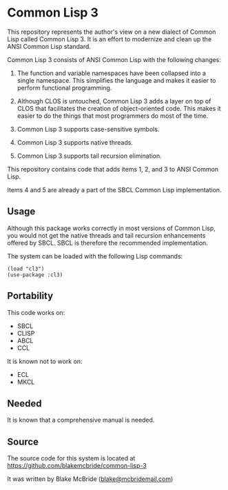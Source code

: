 
# Common Lisp 3

This repository represents the author's view on a new dialect
of Common Lisp called Common Lisp 3.  It is an effort to modernize and 
clean up the ANSI Common Lisp standard.  

Common Lisp 3 consists of ANSI Common Lisp with the following changes:

1. The function and variable namespaces have been collapsed into a single
namespace. This simplifies the language and makes it easier to perform
functional programming.

2. Although CLOS is untouched, Common Lisp 3 adds a layer on top of CLOS
that facilitates the creation of object-oriented code.  This makes it
easier to do the things that most programmers do most of the time.

3. Common Lisp 3 supports case-sensitive symbols.

4. Common Lisp 3 supports native threads.

5. Common Lisp 3 supports tail recursion elimination.

This repository contains code that adds items 1, 2, and 3 to ANSI
Common Lisp.

Items 4 and 5 are already a part of the SBCL Common Lisp implementation.

## Usage

Although this package works correctly in most versions of Common Lisp,
you would not get the native threads and tail recursion enhancements
offered by SBCL.  SBCL is therefore the recommended implementation.

The system can be loaded with the following Lisp commands:

```
(load "cl3")
(use-package :cl3)
```

## Portability

This code works on:

* SBCL
* CLISP
* ABCL
* CCL

It is known not to work on:

* ECL
* MKCL

## Needed

It is known that a comprehensive manual is needed.

## Source

The source code for this system is located at https://github.com/blakemcbride/common-lisp-3

It was written by Blake McBride (blake@mcbridemail.com)
